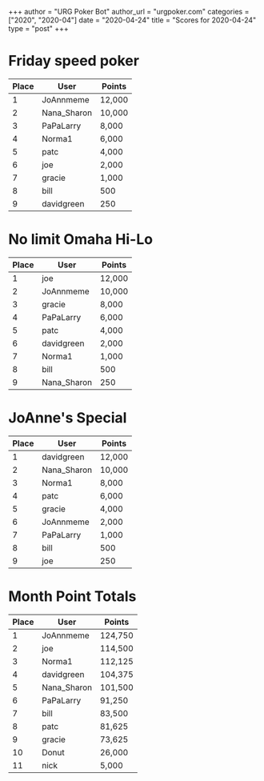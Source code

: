 +++
author = "URG Poker Bot"
author_url = "urgpoker.com"
categories = ["2020", "2020-04"]
date = "2020-04-24"
title = "Scores for 2020-04-24"
type = "post"
+++
# Friday speed poker

| Place | User | Points |
|-------|------|--------|
| 1 | JoAnnmeme | 12,000 |
| 2 | Nana_Sharon | 10,000 |
| 3 | PaPaLarry | 8,000 |
| 4 | Norma1 | 6,000 |
| 5 | patc | 4,000 |
| 6 | joe | 2,000 |
| 7 | gracie | 1,000 |
| 8 | bill | 500 |
| 9 | davidgreen | 250 |

# No limit Omaha Hi-Lo

| Place | User | Points |
|-------|------|--------|
| 1 | joe | 12,000 |
| 2 | JoAnnmeme | 10,000 |
| 3 | gracie | 8,000 |
| 4 | PaPaLarry | 6,000 |
| 5 | patc | 4,000 |
| 6 | davidgreen | 2,000 |
| 7 | Norma1 | 1,000 |
| 8 | bill | 500 |
| 9 | Nana_Sharon | 250 |

# JoAnne's Special

| Place | User | Points |
|-------|------|--------|
| 1 | davidgreen | 12,000 |
| 2 | Nana_Sharon | 10,000 |
| 3 | Norma1 | 8,000 |
| 4 | patc | 6,000 |
| 5 | gracie | 4,000 |
| 6 | JoAnnmeme | 2,000 |
| 7 | PaPaLarry | 1,000 |
| 8 | bill | 500 |
| 9 | joe | 250 |

# Month Point Totals

| Place | User | Points |
|-------|------|--------|
| 1 | JoAnnmeme | 124,750 |
| 2 | joe | 114,500 |
| 3 | Norma1 | 112,125 |
| 4 | davidgreen | 104,375 |
| 5 | Nana_Sharon | 101,500 |
| 6 | PaPaLarry | 91,250 |
| 7 | bill | 83,500 |
| 8 | patc | 81,625 |
| 9 | gracie | 73,625 |
| 10 | Donut | 26,000 |
| 11 | nick | 5,000 |
